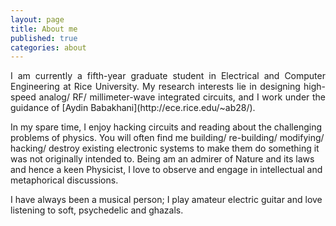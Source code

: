 ```yaml
---
layout: page
title: About me
published: true
categories: about
---
```

<p style='text-align: justify;'>
I am currently a fifth-year graduate student in Electrical and Computer Engineering at Rice University. My research interests lie in designing high-speed analog/ RF/ millimeter-wave integrated circuits, and I work under the guidance of [Aydin Babakhani](http://ece.rice.edu/~ab28/).

In my spare time, I enjoy hacking circuits and reading about the challenging problems of physics. You will often find me building/ re-building/ modifying/ hacking/ destroy existing electronic systems to make them do something it was not originally intended to. Being am an admirer of Nature and its laws and hence a keen Physicist, I love to observe and engage in intellectual and metaphorical discussions.

I have always been a musical person; I play amateur electric guitar and love listening to soft, psychedelic and ghazals.
</p>
